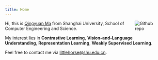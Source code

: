 ```yaml
---
title: Home
---
```


[<img src="https://user-images.githubusercontent.com/116294184/269138412-cae3562a-1e51-42c0-a748-33a0ea010267.jpg" style="max-width:15%;min-width:40px;float:right;" alt="Github repo" />](https://github.com/Ovsia)

Hi, this is [Qingyuan Ma](https://github.com/Ovsia) from Shanghai University, School of Computer Engineering and Science.

My interest lies in **Contrastive Learning**, **Vision-and-Language Understanding**, **Representation Learning**, **Weakly Supervised Learning**.

Feel free to contact me via littlehorse@shu.edu.cn.
